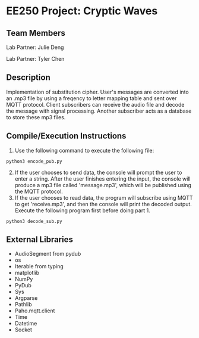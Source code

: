# EE250 Project: Cryptic Waves

## Team Members

Lab Partner: Julie Deng

Lab Partner: Tyler Chen

## Description
Implementation of substitution cipher. User's messages are converted into an .mp3 file by using a freqency to letter mapping table and sent over MQTT protocol. Client subscribers can receive the audio file and decode the message with signal processing. Another subscriber acts as a database to store these mp3 files.

## Compile/Execution Instructions

1. Use the following command to execute the following file:

```
python3 encode_pub.py
```

2. If the user chooses to send data, the console will prompt the user to enter a string. After the user finishes entering the input, the console will produce a mp3 file called 'message.mp3', which will be published using the MQTT protocol. 
3. If the user chooses to read data, the program will subscribe using MQTT to get 'receive.mp3', and then the console will print the decoded output. Execute the following program first before doing part 1. 
```
python3 decode_sub.py
```

## External Libraries
- AudioSegment from pydub
- os
- Iterable from typing
- matplotlib
- NumPy
- PyDub
- Sys
- Argparse
- Pathlib
- Paho.mqtt.client
- Time
- Datetime
- Socket
